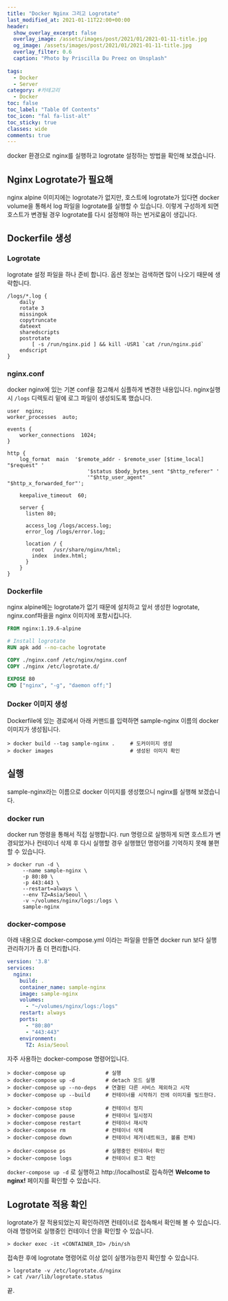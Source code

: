 ```yaml
---
title: "Docker Nginx 그리고 Logrotate"
last_modified_at: 2021-01-11T22:00+00:00
header:
  show_overlay_excerpt: false
  overlay_image: /assets/images/post/2021/01/2021-01-11-title.jpg
  og_image: /assets/images/post/2021/01/2021-01-11-title.jpg
  overlay_filter: 0.6
  caption: "Photo by Priscilla Du Preez on Unsplash"
  
tags:
  - Docker
  - Server
category: #카테고리
  - Docker
toc: false
toc_label: "Table Of Contents"
toc_icon: "fal fa-list-alt"
toc_sticky: true
classes: wide
comments: true
---
```




docker 환경으로 nginx를 실행하고 logrotate 설정하는 방법을 확인해 보겠습니다.

## Nginx Logrotate가 필요해
nginx alpine 이미지에는 logrotate가 없지만, 호스트에 logrotate가 있다면 docker volume을 통해서 log 파일을 logrotate를 실행할 수 있습니다. 이렇게 구성하게 되면 호스트가 변경될 경우 logrotate를 다시 설정해야 하는 번거로움이 생깁니다.

## Dockerfile 생성

### Logrotate
logrotate 설정 파일을 하나 준비 합니다. 옵션 정보는 검색하면 많이 나오기 때문에 생략합니다.
```
/logs/*.log {
    daily
    rotate 3
    missingok
    copytruncate
    dateext
    sharedscripts
    postrotate
        [ -s /run/nginx.pid ] && kill -USR1 `cat /run/nginx.pid`
    endscript
}
```
### nginx.conf
docker nginx에 있는 기본 conf을 참고해서 심플하게 변경한 내용입니다. nginx실행시 `/logs` 디렉토리 밑에 로그 파일이 생성되도록 했습니다.
```nginx
user  nginx;
worker_processes  auto;

events {
    worker_connections  1024;
}

http {
    log_format  main  '$remote_addr - $remote_user [$time_local] "$request" '
                          '$status $body_bytes_sent "$http_referer" '
                          '"$http_user_agent" "$http_x_forwarded_for"';

    keepalive_timeout  60;

    server {
      listen 80;

      access_log /logs/access.log;
      error_log /logs/error.log;

      location / {
        root   /usr/share/nginx/html;
        index  index.html;
      }
    }
}
```
### Dockerfile
nginx alpine에는 logrotate가 없기 때문에  설치하고 앞서 생성한 logrotate, nginx.conf파을을 nginx 이미지에 포함시킵니다.
```dockerfile
FROM nginx:1.19.6-alpine

# Install logrotate
RUN apk add --no-cache logrotate

COPY ./nginx.conf /etc/nginx/nginx.conf
COPY ./nginx /etc/logrotate.d/

EXPOSE 80
CMD ["nginx", "-g", "daemon off;"]
```

### Docker 이미지 생성
Dockerfile에 있는 경로에서 아래 커맨드를 입력하면 sample-nginx 이름의 docker 이미지가 생성됩니다.
```
> docker build --tag sample-nginx .		# 도커이미지 생성
> docker images							# 생성된 이미지 확인
```

## 실행
sample-nginx라는 이름으로 docker 이미지를 생성했으니 nginx를 실행해 보겠습니다.

### docker run
docker run 명령을 통해서 직접 실행합니다. run 명령으로 실행하게 되면 호스트가 변경되었거나 컨테이너 삭제 후 다시 실행할 경우 실행했던 명령어를 기억하지 못해 불편할 수 있습니다.
```
> docker run -d \
     --name sample-nginx \
     -p 80:80 \
     -p 443:443 \
     --restart=always \
     --env TZ=Asia/Seoul \
     -v ~/volumes/nginx/logs:/logs \
     sample-nginx
```
### docker-compose
아래 내용으로 docker-compose.yml 이라는 파일을 만들면 docker run 보다 실행 관리하기가 좀 더 편리합니다.
```yaml
version: '3.8'
services:
  nginx:
    build: .
    container_name: sample-nginx
    image: sample-nginx
    volumes:
      - "~/volumes/nginx/logs:/logs"
    restart: always
    ports:
      - "80:80"
      - "443:443"
    environment:
      TZ: Asia/Seoul
```
자주 사용하는 docker-compose 명령어입니다.
```
> docker-compose up 			# 실행
> docker-compose up -d 			# detach 모드 실행
> docker-compose up --no-deps	# 연결된 다른 서비스 제외하고 시작
> docker-compose up --build		# 컨테이너를 시작하기 전에 이미지를 빌드한다.

> docker-compose stop 			# 컨테이너 정지
> docker-compose pause			# 컨테이너 일시정지
> docker-compose restart 		# 컨테이너 재시작
> docker-compose rm				# 컨테이너 삭제
> docker-compose down			# 컨테이너 제거(네트워크, 볼륨 전체)

> docker-compose ps				# 실행중인 컨테이너 확인
> docker-compose logs			# 컨테이너 로그 확인
```
`docker-compose up -d` 로 실행하고 http://localhost로 접속하면 **Welcome to nginx!** 페이지를 확인할 수 있습니다.

## Logrotate 적용 확인
logrotate가 잘 적용되었는지 확인하려면 컨테이너로 접속해서 확인해 볼 수 있습니다. 아래 명령어로 실행중인 컨테이너 안을 확인할 수 있습니다.
```
> docker exec -it <CONTAINER_ID> /bin/sh
```
접속한 후에 logrotate 명령어로 이상 없이 실행가능한지 확인할 수 있습니다.
```
> logrotate -v /etc/logrotate.d/nginx
> cat /var/lib/logrotate.status
```

끝.